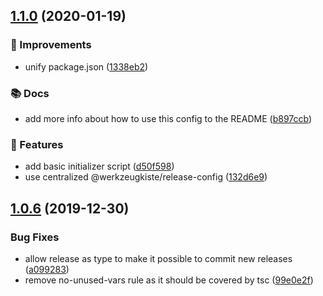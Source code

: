 ## [1.1.0](https://github.com/werkzeugkiste/eslint-config/compare/v1.0.6...v1.1.0) (2020-01-19)


### 💉 Improvements

* unify package.json ([1338eb2](https://github.com/werkzeugkiste/eslint-config/commit/1338eb25daa6f29bf2ff38eddda2645f75458547))


### 📚 Docs

* add more info about how to use this config to the README ([b897ccb](https://github.com/werkzeugkiste/eslint-config/commit/b897ccb1fb2d2a92426cc5e965d9bca4a01ae590))


### 🧩 Features

* add basic initializer script ([d50f598](https://github.com/werkzeugkiste/eslint-config/commit/d50f598b37a147b804fac449be625f15bf3237bd))
* use centralized @werkzeugkiste/release-config ([132d6e9](https://github.com/werkzeugkiste/eslint-config/commit/132d6e9f9981ac4734117a38d14925659a65f55a))

## [1.0.6](https://github.com/werkzeugkiste/eslint-config/compare/v1.0.5...v1.0.6) (2019-12-30)


### Bug Fixes

* allow release as type to make it possible to commit new releases ([a099283](https://github.com/werkzeugkiste/eslint-config/commit/a099283c7e7fc1a903423506d042a1efa8527c55))
* remove no-unused-vars rule as it should be covered by tsc ([99e0e2f](https://github.com/werkzeugkiste/eslint-config/commit/99e0e2fb048e34203af911b564abb19491c8060b))
